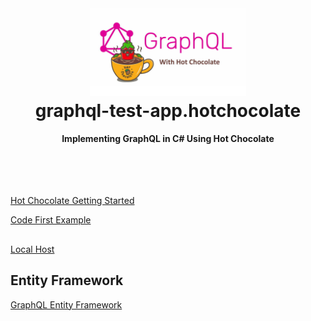 <h1 align="center">
  <a href="https://raw.githubusercontent.com/svbygoibear/graphql-test-app/master/img/graphql-hotchocolate.jpg"><img src="https://raw.githubusercontent.com/svbygoibear/graphql-test-app/master/img/graphql-hotchocolate.jpg" alt="graphql-test-app.hotchocolate" width="250"></a>
  <br>
  graphql-test-app.hotchocolate
  <br>
</h1>

<h4 align="center">Implementing GraphQL in C# Using Hot Chocolate</h4>
<br>
<br>

##

[Hot Chocolate Getting Started](https://chillicream.com/docs/hotchocolate/get-started)

[Code First Example](https://www.learmoreseekmore.com/2021/03/overview-hotchocolate-graphql-implementation-in-pure-code-first-approach.html)

##

[Local Host](https://localhost:44370/graphql/)

## Entity Framework

[GraphQL Entity Framework](https://chillicream.com/docs/hotchocolate/integrations/entity-framework)
